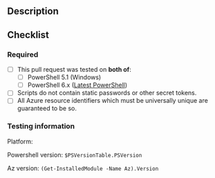 ## Description

<!-- Include a brief description of your changes. -->

## Checklist

<!--
    Filling in this checklist is mandatory! If you don't, your pull request
    will be rejected without further review. Checklists must be completed
    within 7 days of PR submission.

    To check a box in markdown, make sure that it is formatted as [X] (no whitespace).
    Not formatting checkboxes correctly may break automated tools and delay PR processing.
-->

### Required

- [ ] This pull request was tested on __both of__:
  - [ ] PowerShell 5.1 (Windows)
  - [ ] PowerShell 6.x ([Latest PowerShell](https://github.com/PowerShell/PowerShell/releases))
- [ ] Scripts do not contain static passwords or other secret tokens.
- [ ] All Azure resource identifiers which must be universally unique are guaranteed to be so.

### Testing information

<!--
    Each testing environment is a triplet:

        Platform, PowerShell version, Az version

    Copy/paste and fill in the following block for as many combinations of the above as you tested on.
-->

Platform:

Powershell version: `$PSVersionTable.PSVersion`

Az version: `(Get-InstalledModule -Name Az).Version`
